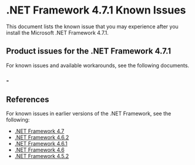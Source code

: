 .NET Framework 4.7.1 Known Issues
=================================

This document lists the known issue that you may experience after you install the Microsoft .NET Framework 4.7.1. 

## Product issues for the .NET Framework 4.7.1 
For known issues and available workarounds, see the following  documents. 

### <TFS ID> - <Desc>


## References
For known issues in earlier versions of the .NET Framework, see the following:

- [.NET Framework 4.7](http://go.microsoft.com/fwlink/?LinkId=825308)
- [.NET Framework 4.6.2](http://go.microsoft.com/fwlink/?LinkId=780606)
- [.NET Framework 4.6.1](http://go.microsoft.com/fwlink/?LinkId=671749)
- [.NET Framework 4.6](https://support.microsoft.com/en-us/help/3047761/known-issues-for-the--net-framework-4-6)
- [.NET Framework 4.5.2](https://support.microsoft.com/en-us/help/3047761/known-issues-for-the--net-framework-4-6)
